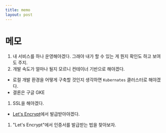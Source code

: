 ```yaml
---
title: memo
layout: post
---
```


# 메모

1. 내 서비스를 하나 운영해야겠다. 그래야 내가 할 수 있는 게 뭔지 확인도 하고 보여도 주지.
1. 개발 속도가 얼마나 될지 모르니 컨테이너 기반으로 해야겠다.
  - 로컬 개발 환경을 어떻게 구축할 것인지 생각하면 `Kubernates` 클러스터로 해야겠다.
  - 결론은 구글 GKE
1. SSL을 해야겠다.
  - [Let's Encrypt](https://letsencrypt.org)에서 발급받아야겠다.
1. "Let's Encrypt"에서 인증서를 발급받는 법을 찾아보자.
